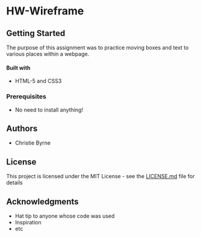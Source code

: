 
# HW-Wireframe

## Getting Started
The purpose of this assignment was to practice moving boxes and text to various places within a webpage.

#### Built with

* HTML-5 and CSS3

### Prerequisites

* No need to install anything!

## Authors
* Christie Byrne

## License
This project is licensed under the MIT License - see the [LICENSE.md](LICENSE.md) file for details

## Acknowledgments

* Hat tip to anyone whose code was used
* Inspiration
* etc
